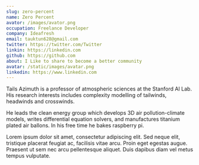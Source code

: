 ```yaml
---
slug: zero-percent
name: Zero Percent
avator: /images/avator.png
occupation: Freelance Developer
company: Ideafresh
email: tauktun628@gmail.com
twitter: https://twitter.com/Twitter
linkin: https://linkedin.com
github: https://github.com
about: I Like to share to become a better community
avatar: /static/images/avatar.png
linkedin: https://www.linkedin.com
---
```


Tails Azimuth is a professor of atmospheric sciences at the Stanford AI Lab. His research interests includes complexity modelling of tailwinds, headwinds and crosswinds.

He leads the clean energy group which develops 3D air pollution-climate models, writes differential equation solvers, and manufactures titanium plated air ballons. In his free time he bakes raspberry pi.

Lorem ipsum dolor sit amet, consectetur adipiscing elit. Sed neque elit, tristique placerat feugiat ac, facilisis vitae arcu. Proin eget egestas augue. Praesent ut sem nec arcu pellentesque aliquet. Duis dapibus diam vel metus tempus vulputate.

